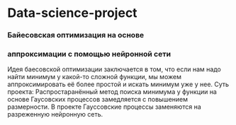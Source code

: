 # Data-science-project
### Байесовская оптимизация на основе
### аппроксимации с помощью нейронной сети

Идея баесовской оптимизации заключается в том, что если нам надо найти минимум у какой-то сложной функции, мы можем аппроксимировать её более простой и искать минимум уже у нее.
Суть проекта:
Распростаранённый метод поиска минимума у функции на основе Гаусовских процессов замедляется с повышением размерности. В проекте Гауссовские процессы заменяются на разреженную нейронную сеть. 
